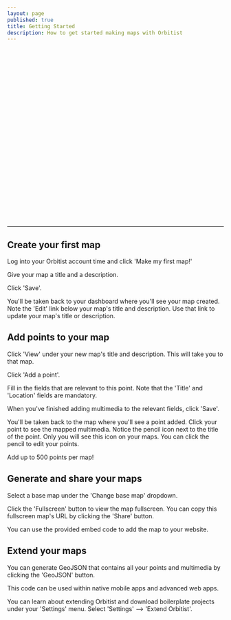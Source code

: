 ```yaml
---
layout: page
published: true
title: Getting Started
description: How to get started making maps with Orbitist
---
```

<div id="wistia_9d1sn66lr1" class="wistia_embed" style="width:640px;height:400px;">&nbsp;</div>
<script charset="ISO-8859-1" src="//fast.wistia.com/assets/external/E-v1.js"></script>
<script>
wistiaEmbed = Wistia.embed("9d1sn66lr1", {
  videoFoam: true
});
</script>
<hr>

## Create your first map

Log into your Orbitist account time and click 'Make my first map!'

Give your map a title and a description.

Click 'Save'.

You'll be taken back to your dashboard where you'll see your map created. Note the 'Edit' link below your map's title and description. Use that link to update your map's title or description. 

## Add points to your map

Click 'View' under your new map's title and description. This will take you to that map.

Click 'Add a point'.

Fill in the fields that are relevant to this point. Note that the 'Title' and 'Location' fields are mandatory. 

When you've finished adding multimedia to the relevant fields, click 'Save'.

You'll be taken back to the map where you'll see a point added. Click your point to see the mapped multimedia. Notice the pencil icon next to the title of the point. Only you will see this icon on your maps. You can click the pencil to edit your points.

Add up to 500 points per map!

## Generate and share your maps

Select a base map under the 'Change base map' dropdown.

Click the 'Fullscreen' button to view the map fullscreen. You can copy this fullscreen map's URL by clicking the 'Share' button.

You can use the provided embed code to add the map to your website.

## Extend your maps

You can generate GeoJSON that contains all your points and multimedia by clicking the 'GeoJSON' button. 

This code can be used within native mobile apps and advanced web apps.

You can learn about extending Orbitist and download boilerplate projects under your 'Settings' menu. Select 'Settings' --> 'Extend Orbitist'.